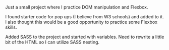 Just a small project where I practice DOM manipulation and Flexbox.

I found starter code for pop ups (I believe from W3 schools) and added to it. I also thought this would be a good opportunity to practice some Flexbox skills.

Added SASS to the project and started with variables. Need to rewrite a little bit of the HTML so I can utilize SASS nesting.